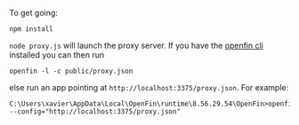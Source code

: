 To get going:
````
npm install
````
`node proxy.js` will launch the proxy server. If you have the [openfin cli](https://github.com/openfin/openfin-cli) installed you can then run 
````
openfin -l -c public/proxy.json
````
else run an app pointing at `http://localhost:3375/proxy.json`. For example:  
````
C:\Users\xavier\AppData\Local\OpenFin\runtime\8.56.29.54\OpenFin>openfin.exe --config="http://localhost:3375/proxy.json"
````